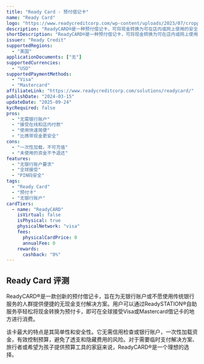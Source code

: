 ```yaml
---
title: "Ready Card - 预付借记卡"
name: "Ready Card"
logo: "https://www.readycreditcorp.com/wp-content/uploads/2023/07/cropped-3-1-32x32.png"
description: "ReadyCARD®是一种预付借记卡，可将现金转换为可在店内或网上使用的安全预付卡，无需银行账户。"
shortDescription: "ReadyCARD®是一种预付借记卡，可将现金转换为可在店内或网上使用的安全预付卡，无需银行账户。"
issuer: "Ready Credit"
supportedRegions:
  - "美国"
applicationDocuments: ["无"]
supportedCurrencies:
  - "USD"
supportedPaymentMethods:
  - "Visa"
  - "Mastercard"
affiliateLink: "https://www.readycreditcorp.com/solutions/readycard/"
publishDate: "2024-03-15"
updateDate: "2025-09-24"
kycRequired: false
pros:
  - "无需银行账户"
  - "接受在线和店内付款"
  - "使用快速简便"
  - "比携带现金更安全"
cons:
  - "一次性加载，不可充值"
  - "未使用的资金不予退还"
features:
  - "无银行账户要求"
  - "全球接受"
  - "PIN码安全"
tags:
  - "Ready Card"
  - "预付卡"
  - "无银行账户"
cardTiers:
  - name: "ReadyCARD"
    isVirtual: false
    isPhysical: true
    physicalNetwork: "visa"
    fees:
      physicalCardPrice: 0
      annualFee: 0
    rewards:
      cashback: "0%"
---
```


## Ready Card 评测

ReadyCARD®是一款创新的预付借记卡，旨在为无银行账户或不愿使用传统银行服务的人群提供便捷的无现金支付解决方案。用户可以通过ReadySTATION®自助服务亭轻松将现金转换为预付卡，即可在全球接受Visa或Mastercard借记卡的地方进行消费。

该卡最大的特点是其简单性和安全性。它无需信用检查或银行账户，一次性加载资金，有效控制预算，避免了透支和隐藏费用的风险。对于需要临时支付解决方案、旅行者或希望为孩子提供预算工具的家庭来说，ReadyCARD®是一个理想的选择。